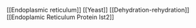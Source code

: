 [[Endoplasmic reticulum]]
[[Yeast]]
[[Dehydration-rehydration]]
[[Endoplamic Reticulum Protein Ist2]]
